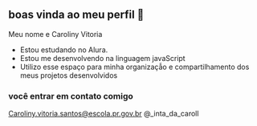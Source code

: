 ## boas vinda ao meu perfil 💙

Meu nome e Caroliny Vitoria

- Estou estudando no Alura.
- Estou me desenvolvendo na linguagem javaScript
- Utilizo esse espaço para minha organizaçẫo e compartilhamento dos meus projetos desenvolvidos

### você entrar em contato comigo

Caroliny.vitoria.santos@escola.pr.gov.br
@_inta_da_caroll
